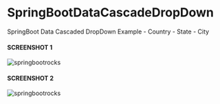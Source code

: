 # SpringBootDataCascadeDropDown
SpringBoot Data Cascaded DropDown Example - Country - State - City

<h4> SCREENSHOT 1</h4>

![springbootrocks](https://github.com/ajkr195/SpringBootDataCascadeDropDown/blob/master/cascade1.jpg)


<h4> SCREENSHOT 2</h4>

![springbootrocks](https://github.com/ajkr195/SpringBootDataCascadeDropDown/blob/master/cascade3.jpg)
